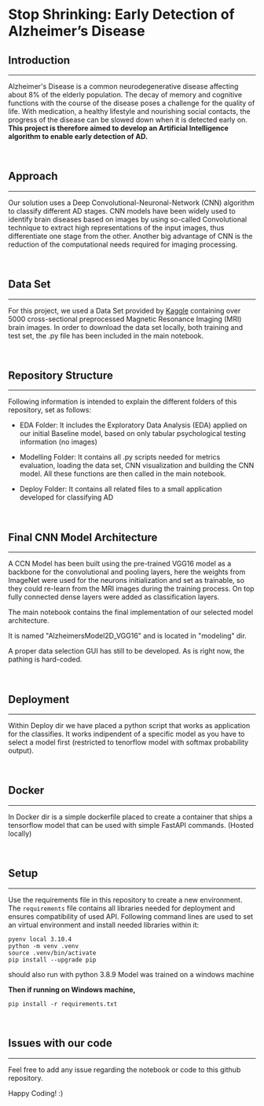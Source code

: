 # Stop Shrinking: Early Detection of Alzheimer’s Disease 

## Introduction 
_____
Alzheimer's Disease is a common neurodegenerative disease affecting about 8% of the elderly population. The decay of memory and cognitive functions with the course of the disease poses a challenge for the quality of life. With medication, a healthy lifestyle and nourishing social contacts, the progress of the disease can be slowed down when it is detected early on. **This project is therefore aimed to develop an Artificial Intelligence algorithm to enable early detection of AD.** 

<br>

## Approach
----
Our solution uses a Deep Convolutional-Neuronal-Network (CNN) algorithm to classify different AD stages. CNN models have been widely used to identify brain diseases based on images by using so-called Convolutional technique to extract high representations of the input images, thus differentiate one stage from the other. Another big advantage of CNN is the reduction of the computational needs required for imaging processing.

<br>

## Data Set
-----
For this project, we used a Data Set provided by [Kaggle](https://www.kaggle.com/datasets/tourist55/alzheimers-dataset-4-class-of-images?datasetId=457093&searchQuery=data+set) containing over 5000 cross-sectional preprocessed Magnetic Resonance Imaging (MRI) brain images. In order to download the data set locally, both training and test set, the .py file has been included in the main notebook.

<br>

## Repository Structure
____
Following information is intended to explain the different folders of this repository, set as follows: 

* EDA Folder:
    It includes the Exploratory Data Analysis (EDA) applied on our initial Baseline model, based on only tabular psychological testing information (no images)

* Modelling Folder:
    It contains all .py scripts needed for metrics evaluation, loading the data set, CNN visualization and building the CNN model. All these functions are then called in the main notebook. 

* Deploy Folder:
     It contains all related files to a small application developed for classifying AD

<br>

## Final CNN Model Architecture
_____

A CCN Model has been built using the pre-trained VGG16 model as a backbone for the convolutional and pooling layers, here the weights from ImageNet were used for the neurons initialization and set as trainable, so they could re-learn from the MRI images during the training process. On top fully connected dense layers were added as classification layers. <br>

The main notebook contains the final implementation of our selected model architecture.

It is named "AlzheimersModel2D_VGG16" and is located in "modeling" dir.

A proper data selection GUI has still to be developed. As is right now, the pathing is hard-coded.

<br>

## Deployment
_____

Within Deploy dir we have placed a python script that works as application for the classifies. It works indipendent of a specific model  as you have
to select a model first (restricted to tenorflow model with softmax probability output).

<br>

## Docker
_____

In Docker dir is a simple dockerfile placed to create a container that ships a tensorflow model that can be used with simple FastAPI commands. 
(Hosted locally)

<br>

## Setup
_____

Use the requirements file in this repository to create a new environment. The `requirements` file contains all libraries needed for deployment and ensures compatibility of used API. Following command lines are used to set an virtual environment and install needed libraries within it: 

```
pyenv local 3.10.4
python -m venv .venv
source .venv/bin/activate
pip install --upgrade pip
```
should also run with python 3.8.9
Model was trained on a windows machine

**Then if running on Windows machine,**

```
pip install -r requirements.txt
```

<br>

## Issues with our code
____

Feel free to add any issue regarding the notebook or code to this github repository. <br>

Happy Coding! :)
